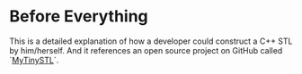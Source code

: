 # Before Everything

This is a detailed explanation of how a developer could construct a C++ STL by him/herself. And it references an open source project on GitHub called \`[MyTinySTL](https://github.com/Alinshans/MyTinySTL/tree/master/MyTinySTL)\`.
